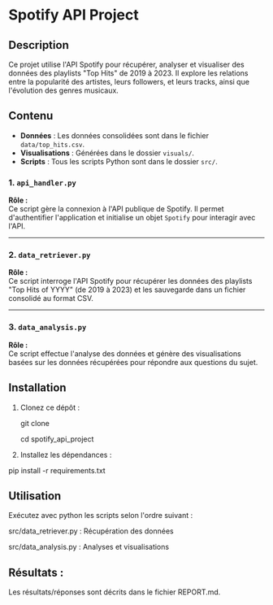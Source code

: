 # Spotify API Project

## Description
Ce projet utilise l'API Spotify pour récupérer, analyser et visualiser des données des playlists "Top Hits" de 2019 à 2023. Il explore les relations entre la popularité des artistes, leurs followers, et leurs tracks, ainsi que l'évolution des genres musicaux.

## Contenu
- **Données** : Les données consolidées sont dans le fichier `data/top_hits.csv`.
- **Visualisations** : Générées dans le dossier `visuals/`.
- **Scripts** : Tous les scripts Python sont dans le dossier `src/`.
### **1. `api_handler.py`**
**Rôle :**  
Ce script gère la connexion à l'API publique de Spotify. Il permet d'authentifier l'application et initialise un objet `Spotify` pour interagir avec l'API.

---

### **2. `data_retriever.py`**
**Rôle :**  
Ce script interroge l'API Spotify pour récupérer les données des playlists "Top Hits of YYYY" (de 2019 à 2023) et les sauvegarde dans un fichier consolidé au format CSV.

---

### **3. `data_analysis.py`**
**Rôle :**  
Ce script effectue l'analyse des données et génère des visualisations basées sur les données récupérées pour répondre aux questions du sujet.


## Installation
1. Clonez ce dépôt :

   git clone <URL>

   cd spotify_api_project

2. Installez les dépendances : 
  
  pip install -r requirements.txt


## Utilisation 

Exécutez avec python les scripts selon l'ordre suivant :

src/data_retriever.py : Récupération des données

src/data_analysis.py : Analyses et visualisations 

## Résultats : 
Les résultats/réponses sont décrits dans le fichier REPORT.md.